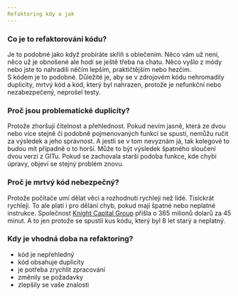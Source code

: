 ```yaml
---
Refaktoring kdy a jak
---
```


### Co je to refaktorování kódu?
Je to podobné jako když probíráte skříň s oblečením. Něco vám už není, něco už je obnošené ale hodí se ještě třeba na chatu. Něco vyšlo z módy nebo jste to nahradili něčím lepším, praktičtějším nebo hezčím.
<br>
S kódem je to podobné. Důležité je, aby se v zdrojovém kódu nehromadily duplicity, mrtvý kód a kód, který byl nahrazen, protože je nefunkční nebo nezabezpečený, neprošel testy.
### Proč jsou problematické duplicity?
Protože zhoršují čitelnost a přehlednost. Pokud nevím jasně, která ze dvou nebo více stejně či podobně pojmenovaných funkcí se spustí, nemůžu ručit za výsledek a jeho správnost. A jestli se v tom nevyznám já, tak kolegové to budou mít případně o to horší. Může to být výsledek špatného sloučení dvou verzí z GITu. Pokud se zachovala starší podoba funkce, kde chybí úpravy, objeví se stejný problém znovu.
<br>
### Proč je mrtvý kód nebezpečný?
Protože počítače umí dělat věci a rozhodnutí rychleji než lidé. Tisíckrát rychleji. To ale platí i pro dělání chyb, pokud mají špatné nebo neplatné instrukce. Společnost [Knight Capital Group](https://dougseven.com/2014/04/17/knightmare-a-devops-cautionary-tale/) přišla o 365 milionů dolarů za 45 minut. A to jen protože se spustil kus kódu, který byl 8 let starý a neplatný.
### Kdy je vhodná doba na refaktoring?
* kód je nepřehledný
* kód obsahuje duplicity
* je potřeba zrychlit zpracování
* změnily se požadavky
* zlepšily se vaše znalosti